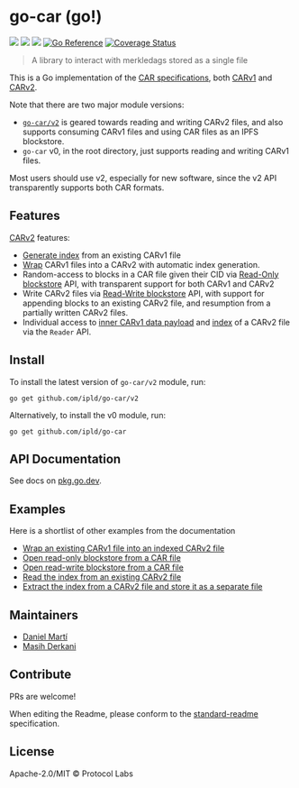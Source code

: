 go-car (go!)
==================

[![](https://img.shields.io/badge/made%20by-Protocol%20Labs-blue.svg?style=flat-square)](https://protocol.ai)
[![](https://img.shields.io/badge/project-ipld-orange.svg?style=flat-square)](https://github.com/ipld/ipld)
[![](https://img.shields.io/badge/freenode-%23ipld-orange.svg?style=flat-square)](https://webchat.freenode.net/?channels=%23ipld)
[![Go Reference](https://pkg.go.dev/badge/github.com/ipld/go-car.svg)](https://pkg.go.dev/github.com/ipld/go-car)
[![Coverage Status](https://codecov.io/gh/ipld/go-car/branch/master/graph/badge.svg)](https://codecov.io/gh/ipld/go-car/branch/master)

> A library to interact with merkledags stored as a single file

This is a Go implementation of the [CAR specifications](https://ipld.io/specs/transport/car/), both [CARv1](https://ipld.io/specs/transport/car/carv1/) and [CARv2](https://ipld.io/specs/transport/car/carv2/).

Note that there are two major module versions:

* [`go-car/v2`](v2/) is geared towards reading and writing CARv2 files, and also
  supports consuming CARv1 files and using CAR files as an IPFS blockstore.
* `go-car` v0, in the root directory, just supports reading and writing CARv1 files.

Most users should use v2, especially for new software, since the v2 API transparently supports both CAR formats.

## Features

[CARv2](v2) features:
* [Generate index](https://pkg.go.dev/github.com/ipld/go-car/v2#GenerateIndex) from an existing CARv1 file
* [Wrap](https://pkg.go.dev/github.com/ipld/go-car/v2#WrapV1) CARv1 files into a CARv2 with automatic index generation.
* Random-access to blocks in a CAR file given their CID via [Read-Only blockstore](https://pkg.go.dev/github.com/ipld/go-car/v2/blockstore#NewReadOnly) API, with transparent support for both CARv1 and CARv2
* Write CARv2 files via [Read-Write blockstore](https://pkg.go.dev/github.com/ipld/go-car/v2/blockstore#OpenReadWrite) API, with support for appending blocks to an existing CARv2 file, and resumption from a partially written CARv2 files.
* Individual access to [inner CARv1 data payload]((https://pkg.go.dev/github.com/ipld/go-car/v2#Reader.DataReader)) and [index]((https://pkg.go.dev/github.com/ipld/go-car/v2#Reader.IndexReader)) of a CARv2 file via the `Reader` API.

## Install

To install the latest version of `go-car/v2` module, run:
```shell script
go get github.com/ipld/go-car/v2
```

Alternatively, to install the v0 module, run:
```shell script
go get github.com/ipld/go-car
```

## API Documentation

See docs on [pkg.go.dev](https://pkg.go.dev/github.com/ipld/go-car).

## Examples

Here is a shortlist of other examples from the documentation

* [Wrap an existing CARv1 file into an indexed CARv2 file](https://pkg.go.dev/github.com/ipld/go-car/v2#example-WrapV1File)
* [Open read-only blockstore from a CAR file](https://pkg.go.dev/github.com/ipld/go-car/v2/blockstore#example-OpenReadOnly)
* [Open read-write blockstore from a CAR file](https://pkg.go.dev/github.com/ipld/go-car/v2/blockstore#example-OpenReadWrite)
* [Read the index from an existing CARv2 file](https://pkg.go.dev/github.com/ipld/go-car/v2/index#example-ReadFrom)
* [Extract the index from a CARv2 file and store it as a separate file](https://pkg.go.dev/github.com/ipld/go-car/v2/index#example-WriteTo)

## Maintainers

* [Daniel Martí](https://github.com/mvdan)
* [Masih Derkani](https://github.com/masih)

## Contribute

PRs are welcome!

When editing the Readme, please conform to the [standard-readme](https://github.com/RichardLitt/standard-readme) specification.

## License

Apache-2.0/MIT © Protocol Labs
